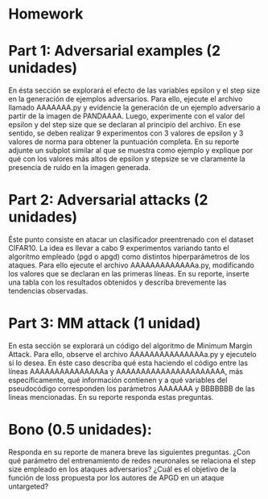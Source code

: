 # Homework

# Part 1: Adversarial examples (2 unidades)

En ésta sección se explorará el efecto de las variables epsilon y el step size en la generación de ejemplos adversarios. Para ello, ejecute el archivo llamado AAAAAAA.py y evidencie la generación de un ejemplo adversario a partir de la imagen de PANDAAAA. Luego, experimente con el valor del epsilon y del step size que se declaran al principio del archivo. En ese sentido, se deben realizar 9 experimentos con 3 valores de epsilon y 3 valores de norma para obtener la puntuación completa. En su reporte adjunte un subplot similar al que se muestra como ejemplo y explique por qué con los valores más altos de epsilon y stepsize se ve claramente la presencia de ruido en la imagen generada. 


# Part 2: Adversarial attacks (2 unidades)

Éste punto consiste en atacar un clasificador preentrenado con el dataset CIFAR10. La idea es llevar a cabo 9 experimentos variando tanto el algoritmo empleado (pgd o apgd) como distintos hiperparámetros de los ataques. Para ello ejecute el archivo AAAAAAAAAAAAAa.py, modificando los valores que se declaran en las primeras líneas. En su reporte, inserte una tabla con los resultados obtenidos y describa brevemente las tendencias observadas. 


# Part 3: MM attack (1 unidad)

En esta sección se explorará un código del algoritmo de Minimum Margin Attack. Para ello, observe el archivo AAAAAAAAAAAAAAAa.py y ejecutelo si lo desea. En éste caso describa qué esta haciendo el código entre las líneas AAAAAAAAAAAAAAAa y AAAAAAAAAAAAAAAAAAAAAA, más específicamente, qué información contienen y a qué variables del pseudocódigo corresponden los parámetros AAAAAAA y BBBBBBB de las lineas mencionadas. En su reporte responda estas preguntas.



# Bono (0.5 unidades): 

Responda en su reporte de manera breve las siguientes preguntas. 
¿Con qué parámetro del entrenamiento de redes neuronales se relaciona el step size empleado en los ataques adversarios?
¿Cuál es el objetivo de la función de loss propuesta por los autores de APGD en un ataque untargeted?



